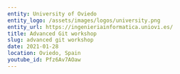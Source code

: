 ```yaml
---
entity: University of Oviedo
entity_logo: /assets/images/logos/university.png
entity_url: https://ingenieriainformatica.uniovi.es/
title: Advanced Git workshop
slug: advanced git workshop
date: 2021-01-28
location: Oviedo, Spain
youtube_id: Pfz6Av7AOaw
---
```

